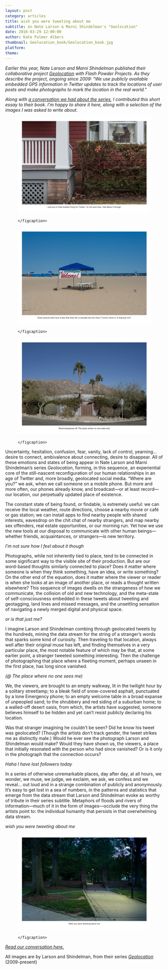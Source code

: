 ```yaml
---
layout: post
category: articles
title: wish you were tweeting about me
subtitle: on Nate Larson & Marni Shindelman's "Geolocation"
date: 2016-03-29 12:00:00
author: Kate Palmer Albers
thumbnail: Geolocation_book/Geolocation_book.jpg
platform:
theme:
---
```


*Earlier this year, Nate Larson and Marni Shindelman published their collaborative project [Geolocation](http://www.flashpowderprojects.com/geolocation/) with Flash Powder Projects. As they describe the project, ongoing since 2009: "We use publicly available embedded GPS information in Twitter updates to track the locations of user posts and make photographs to mark the location in the real world."*

*Along with [a conversation we had about the series](geolocation_conversation.html), I contributed this short essay to their book. I'm happy to share it here, along with a selection of the images I was asked to write about.*

<figure class="figure-lg">
	<img src="../assets/images/Geolocation_book/notsurehowIfeelaboutit.jpg" alt="" />
	<figcaption>

	</figcaption>
</figure>

<figure class="figure-lg">
	<img src="../assets/images/Geolocation_book/beach_oristhatjustme.jpg" alt="" />
	<figcaption>

	</figcaption>
</figure>

<figure class="figure-lg">
	<img src="../assets/images/Geolocation_book/Reconnaissance.jpg" alt="" />
	<figcaption>

	</figcaption>
</figure>

Uncertainty, hesitation, confusion, fear, vanity, lack of control, yearning… desire to connect, ambivalence about connecting, desire to disappear. All of these emotions and states of being appear in Nate Larson and Marni Shindelman’s series *Geolocation*, forming, in this sequence, an experiential core of the still-nascent reconfiguration of our human relationships in an age of Twitter and, more broadly, geolocated social media. “Where are you?” we ask, when we call someone on a mobile phone. But more and more often, our phones already know, and broadcast—or at least record—our location, our perpetually updated place of existence.

The constant state of being found, or findable, is extremely useful: we can receive the local weather, route directions, choose a nearby movie or café or gas station; we can install apps to find nearby people with shared interests, eavesdrop on the chit chat of nearby strangers, and map nearby sex offenders, real estate opportunities, or our morning run. Yet how we use the new tools at our disposal to communicate with other human beings—whether friends, acquaintances, or strangers—is new territory.


*I’m not sure how I feel about it though*


Photographs, while not inherently tied to place, tend to be connected in some significant way to the visible site of their production. But are our word-based thoughts similarly connected to place? Does it matter where someone is when they think something, have an idea, or write something? On the other end of the equation, does it matter where the viewer or reader is when she looks at an image of another place, or reads a thought written elsewhere? This sequence of images dwells on the strangeness of how we communicate, the collision of old and new technology, and the meta-state of self-consciousness embedded in these tweets about tweeting and geotagging, land lines and missed messages, and the unsettling sensation of navigating a newly merged digital and physical space.  


*or is that just me?*


I imagine Larson and Shindelman combing through geolocated tweets by the hundreds, mining the data stream for the string of a stranger’s words that sparks some kind of curiosity. Then traveling to that location, always well after their original muse has left, and finding themselves in a very particular place, the most notable feature of which may be that, at some earlier point, a stranger tweeted something interesting. Then the challenge of photographing that place where a fleeting moment, perhaps unseen in the first place, has long since vanished.


*(@ The place where no one sees me)*


We, the viewers, are brought to an empty walkway, lit in the twilight hour by a solitary streetlamp; to a bleak field of snow-covered asphalt, punctuated by a lone Emergency phone; to an empty welcome table in a broad expanse of unpeopled sand; to the shrubbery and red siding of a suburban home; to a walled-off desert oasis, from which, the artists have suggested, someone believes himself to be hidden and yet can’t resist publicly declaring his location.

Was that stranger imagining he couldn’t be seen? Did he know his tweet was geolocated? (Though the artists don’t track gender, the tweet strikes me as distinctly male.) Would he ever see the photograph Larson and Shindelman would make? Would they have shown us, the viewers, a place that initially resonated with the person who had since vanished? Or is it only in the photograph that the connection occurs?


*Haha I have lost followers today*


In a series of otherwise unremarkable places, day after day, at all hours, we wonder, we muse, we judge, we exclaim, we ask, we confess and we reveal…  out loud and in a strange combination of publicly and anonymously. It’s easy to get lost in a sea of numbers, in the patterns and statistics that emerge from the data stream that Larson and Shindelman evoke as worthy of tribute in their series subtitle. Metaphors of floods and rivers of information—much of it in the form of images—occlude the very thing the artists point to: the individual humanity that persists in that overwhelming data stream.


*wish you were tweeting about me*



<figure class="figure-lg">
	<img src="../assets/images/Geolocation_book/TweetingAboutMe.jpg" alt="" />
	<figcaption>

	</figcaption>
</figure>

[*Read our conversation here.*](geolocation_conversation.html)

All images are by Larson and Shindelman, from their series [*Geolocation*](http://www.larson-shindelman.com/geolocation) (2009-present)
